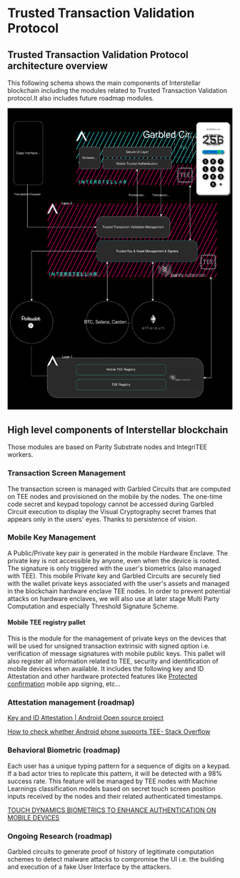 # Trusted Transaction Validation Protocol


## Trusted Transaction Validation Protocol architecture overview

This following schema shows the main components of Interstellar blockchain including the modules related to Trusted Transaction Validation protocol.It also includes future roadmap modules.

![TTVP overview](./fig/TTV_overview_dark.svg)

## High level components of Interstellar blockchain

Those modules are based on Parity Substrate nodes and IntegriTEE workers.

### Transaction Screen Management
The transaction screen is managed with Garbled Circuits that are computed on TEE nodes and provisioned on the mobile by the nodes. The one-time code secret and keypad topology cannot be accessed during Garbled Circuit execution to display the Visual Cryptography secret frames that appears only in the users' eyes. Thanks to persistence of vision.


### Mobile Key Management
A Public/Private key pair is generated in the mobile Hardware Enclave. The private key is not accessible by anyone, even when the device is rooted. The signature is only triggered with the user's biometrics (also managed with TEE).
This mobile Private key and Garbled Circuits are securely tied with the wallet private keys associated with the user's assets and managed in the blockchain hardware enclave TEE nodes. In order to prevent potential attacks on hardware enclaves, we will also use at later stage Multi Party Computation and especially Threshold Signature Scheme.

 
#### Mobile TEE registry pallet
This is the module for the management of private keys on the devices that will be used for unsigned transaction extrinsic with signed option i.e. verification of message signatures with mobile public keys. This pallet will also register all information related to TEE, security and identification of mobile devices when available. It includes the following  key and ID Attestation and other hardware protected  features like  [Protected confirmation](https://source.android.com/security/protected-confirmation) mobile app signing, etc...

### Attestation management (roadmap)

[Key and ID Attestation  |  Android Open source project](https://source.android.com/security/keystore/attestation)


[How to check whether Android phone supports TEE- Stack Overflow](https://stackoverflow.com/questions/61225795/how-to-check-whether-android-phone-supports-tee/64422042#64422042)
 

### Behavioral Biometric (roadmap)
Each user has a unique typing pattern for a sequence of digits on a keypad. If a bad actor tries to replicate this pattern, it will be detected with a 98% success rate. This feature will be managed by TEE nodes with Machine Learnings classification models based on secret touch screen position inputs received by the nodes and their related authenticated timestamps.

[TOUCH DYNAMICS BIOMETRICS TO ENHANCE AUTHENTICATION ON MOBILE DEVICES](https://www.research.manchester.ac.uk/portal/files/159168194/FULL_TEXT.PDF)

### Ongoing Research (roadmap)
Garbled circuits to generate proof of history of legitimate computation schemes to detect malware attacks to compromise the UI i.e. the building and execution of a fake User Interface by the attackers.